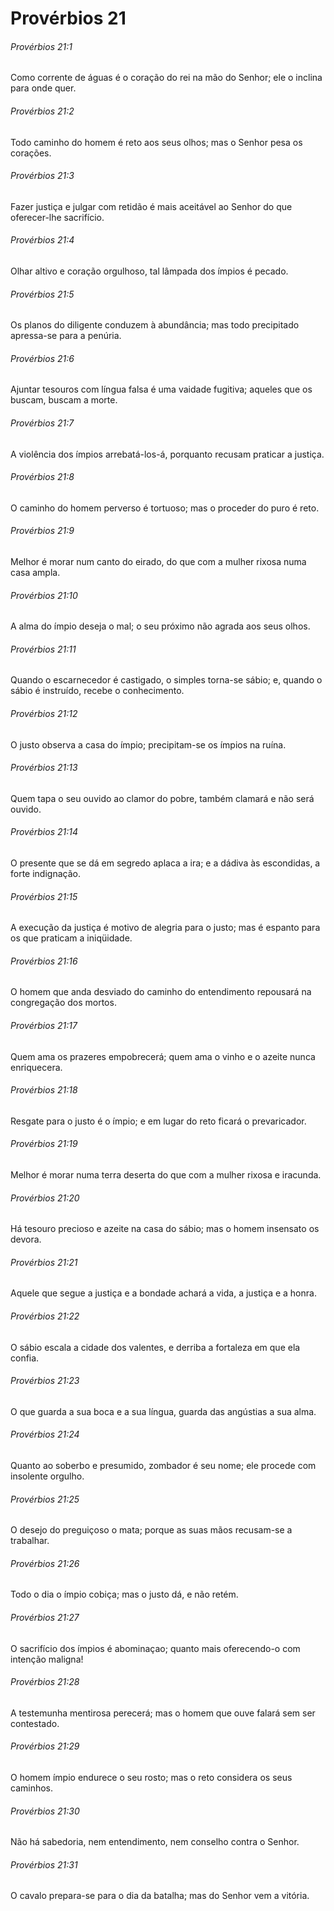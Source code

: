# Provérbios 21

###### Provérbios 21:1

Como corrente de águas é o coração do rei na mão do Senhor; ele o inclina para onde quer.

###### Provérbios 21:2

Todo caminho do homem é reto aos seus olhos; mas o Senhor pesa os corações.

###### Provérbios 21:3

Fazer justiça e julgar com retidão é mais aceitável ao Senhor do que oferecer-lhe sacrifício.

###### Provérbios 21:4

Olhar altivo e coração orgulhoso, tal lâmpada dos ímpios é pecado.

###### Provérbios 21:5

Os planos do diligente conduzem à abundância; mas todo precipitado apressa-se para a penúria.

###### Provérbios 21:6

Ajuntar tesouros com língua falsa é uma vaidade fugitiva; aqueles que os buscam, buscam a morte.

###### Provérbios 21:7

A violência dos ímpios arrebatá-los-á, porquanto recusam praticar a justiça.

###### Provérbios 21:8

O caminho do homem perverso é tortuoso; mas o proceder do puro é reto.

###### Provérbios 21:9

Melhor é morar num canto do eirado, do que com a mulher rixosa numa casa ampla.

###### Provérbios 21:10

A alma do ímpio deseja o mal; o seu próximo não agrada aos seus olhos.

###### Provérbios 21:11

Quando o escarnecedor é castigado, o simples torna-se sábio; e, quando o sábio é instruído, recebe o conhecimento.

###### Provérbios 21:12

O justo observa a casa do ímpio; precipitam-se os ímpios na ruína.

###### Provérbios 21:13

Quem tapa o seu ouvido ao clamor do pobre, também clamará e não será ouvido.

###### Provérbios 21:14

O presente que se dá em segredo aplaca a ira; e a dádiva às escondidas, a forte indignação.

###### Provérbios 21:15

A execução da justiça é motivo de alegria para o justo; mas é espanto para os que praticam a iniqüidade.

###### Provérbios 21:16

O homem que anda desviado do caminho do entendimento repousará na congregação dos mortos.

###### Provérbios 21:17

Quem ama os prazeres empobrecerá; quem ama o vinho e o azeite nunca enriquecera.

###### Provérbios 21:18

Resgate para o justo é o ímpio; e em lugar do reto ficará o prevaricador.

###### Provérbios 21:19

Melhor é morar numa terra deserta do que com a mulher rixosa e iracunda.

###### Provérbios 21:20

Há tesouro precioso e azeite na casa do sábio; mas o homem insensato os devora.

###### Provérbios 21:21

Aquele que segue a justiça e a bondade achará a vida, a justiça e a honra.

###### Provérbios 21:22

O sábio escala a cidade dos valentes, e derriba a fortaleza em que ela confia.

###### Provérbios 21:23

O que guarda a sua boca e a sua língua, guarda das angústias a sua alma.

###### Provérbios 21:24

Quanto ao soberbo e presumido, zombador é seu nome; ele procede com insolente orgulho.

###### Provérbios 21:25

O desejo do preguiçoso o mata; porque as suas mãos recusam-se a trabalhar.

###### Provérbios 21:26

Todo o dia o ímpio cobiça; mas o justo dá, e não retém.

###### Provérbios 21:27

O sacrifício dos ímpios é abominaçao; quanto mais oferecendo-o com intenção maligna!

###### Provérbios 21:28

A testemunha mentirosa perecerá; mas o homem que ouve falará sem ser contestado.

###### Provérbios 21:29

O homem ímpio endurece o seu rosto; mas o reto considera os seus caminhos.

###### Provérbios 21:30

Não há sabedoria, nem entendimento, nem conselho contra o Senhor.

###### Provérbios 21:31

O cavalo prepara-se para o dia da batalha; mas do Senhor vem a vitória.

